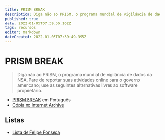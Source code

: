 ```yaml
---
title: PRISM BREAK
description: Diga não ao PRISM, o programa mundial de vigilância de dados da NSA.
published: true
date: 2022-01-05T07:39:56.102Z
tags: recursos
editor: markdown
dateCreated: 2022-01-05T07:39:49.395Z
---
```


# PRISM BREAK

> Diga não ao PRISM, o programa mundial de vigilância de dados da NSA.
> Pare de reportar suas atividades online para o governo americano; use as seguintes alternativas livres ao software proprietário.

- [PRISM BREAK](https://prism-break.org/pt/) em Portuguẽs
- [Cópia no Internet Archive](https://web.archive.org/web/20220105073914/https://prism-break.org/pt/)

## Listas

- [Lista de Felipe Fonseca](/listas/felipe-fonseca)